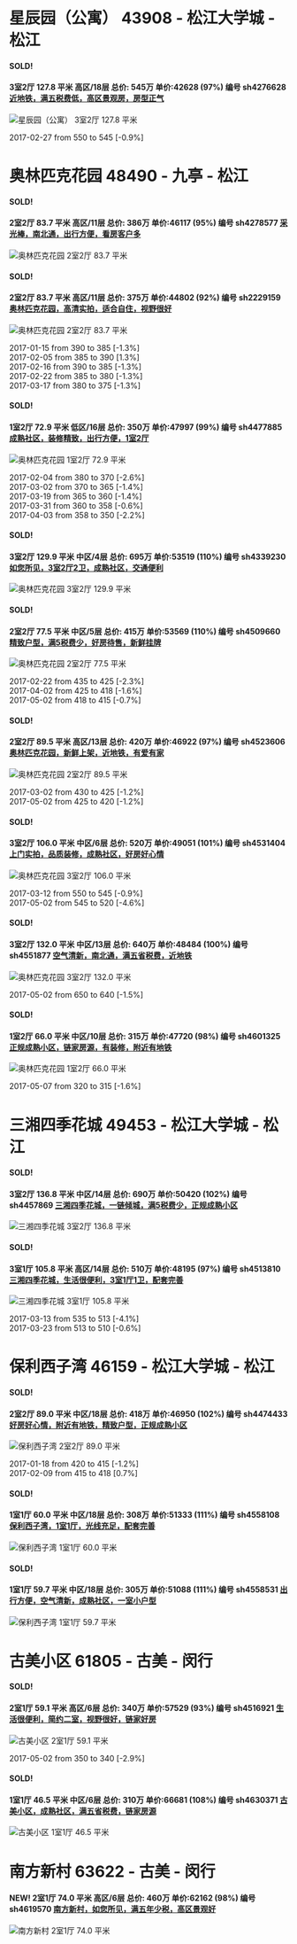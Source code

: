# 星辰园（公寓） 43908 - 松江大学城 - 松江

#### SOLD!
#### 3室2厅 127.8 平米 高区/18层 总价: 545万 单价:42628 (97%) 编号 sh4276628 [近地铁，满五税费低，高区景观房，房型正气](https://href.li/?http://sh.lianjia.com/ershoufang/sh4276628.html)

![星辰园（公寓） 3室2厅 127.8 平米](http://cdn7.dooioo.com/static/img/new-version/default_block.png)

2017-02-27 from 550 to 545 [-0.9%]

    


# 奥林匹克花园 48490 - 九亭 - 松江

#### SOLD!
#### 2室2厅 83.7 平米 高区/11层 总价: 386万 单价:46117 (95%) 编号 sh4278577 [采光棒，南北通，出行方便，看房客户多](https://href.li/?http://sh.lianjia.com/ershoufang/sh4278577.html)

![奥林匹克花园 2室2厅 83.7 平米](http://cdn1.dooioo.com/fetch/vp/fy/gi/20160918/ea5fca34-a828-430e-9dc2-fbe16d53bd6c.jpg_200x150.jpg)



    
#### SOLD!
#### 2室2厅 83.7 平米 高区/11层 总价: 375万 单价:44802 (92%) 编号 sh2229159 [奥林匹克花园，高清实拍，适合自住，视野很好](https://href.li/?http://sh.lianjia.com/ershoufang/sh2229159.html)

![奥林匹克花园 2室2厅 83.7 平米](http://cdn1.dooioo.com/fetch/vp/fy/gi/20161218/133b5483-686f-4bae-a818-0435b20d3a0a.jpg_200x150.jpg)

2017-01-15 from 390 to 385 [-1.3%]<br />2017-02-05 from 385 to 390 [1.3%]<br />2017-02-16 from 390 to 385 [-1.3%]<br />2017-02-22 from 385 to 380 [-1.3%]<br />2017-03-17 from 380 to 375 [-1.3%]

    
#### SOLD!
#### 1室2厅 72.9 平米 低区/16层 总价: 350万 单价:47997 (99%) 编号 sh4477885 [成熟社区，装修精致，出行方便，1室2厅](https://href.li/?http://sh.lianjia.com/ershoufang/sh4477885.html)

![奥林匹克花园 1室2厅 72.9 平米](http://cdn1.dooioo.com/fetch/vp/fy/gi/20161030/d4a0a2d6-18c2-4a9a-aa86-f0088a708feb.jpg_200x150.jpg)

2017-02-04 from 380 to 370 [-2.6%]<br />2017-03-02 from 370 to 365 [-1.4%]<br />2017-03-19 from 365 to 360 [-1.4%]<br />2017-03-31 from 360 to 358 [-0.6%]<br />2017-04-03 from 358 to 350 [-2.2%]

    
#### SOLD!
#### 3室2厅 129.9 平米 中区/4层 总价: 695万 单价:53519 (110%) 编号 sh4339230 [如您所见，3室2厅2卫，成熟社区，交通便利](https://href.li/?http://sh.lianjia.com/ershoufang/sh4339230.html)

![奥林匹克花园 3室2厅 129.9 平米](http://cdn1.dooioo.com/fetch/vp/fy/gi/20151009/1d7c3ade-3a3f-44b6-8101-5c636ecbc18a.jpg_200x150.jpg)



    
#### SOLD!
#### 2室2厅 77.5 平米 中区/5层 总价: 415万 单价:53569 (110%) 编号 sh4509660 [精致户型，满5税费少，好房待售，新鲜挂牌](https://href.li/?http://sh.lianjia.com/ershoufang/sh4509660.html)

![奥林匹克花园 2室2厅 77.5 平米](http://cdn7.dooioo.com/static/img/new-version/default_block.png)

2017-02-22 from 435 to 425 [-2.3%]<br />2017-04-02 from 425 to 418 [-1.6%]<br />2017-05-02 from 418 to 415 [-0.7%]

    
#### SOLD!
#### 2室2厅 89.5 平米 高区/13层 总价: 420万 单价:46922 (97%) 编号 sh4523606 [奥林匹克花园，新鲜上架，近地铁，有爱有家](https://href.li/?http://sh.lianjia.com/ershoufang/sh4523606.html)

![奥林匹克花园 2室2厅 89.5 平米](http://cdn7.dooioo.com/static/img/new-version/default_block.png)

2017-03-02 from 430 to 425 [-1.2%]<br />2017-05-02 from 425 to 420 [-1.2%]

    
#### SOLD!
#### 3室2厅 106.0 平米 中区/6层 总价: 520万 单价:49051 (101%) 编号 sh4531404 [上门实拍，品质装修，成熟社区，好房好心情](https://href.li/?http://sh.lianjia.com/ershoufang/sh4531404.html)

![奥林匹克花园 3室2厅 106.0 平米](http://cdn1.dooioo.com/fetch/vp/fy/gi/20170303/26cd0185-4ea4-4878-911f-062612a71995.jpg_200x150.jpg)

2017-03-12 from 550 to 545 [-0.9%]<br />2017-05-02 from 545 to 520 [-4.6%]

    
#### SOLD!
#### 3室2厅 132.0 平米 中区/13层 总价: 640万 单价:48484 (100%) 编号 sh4551877 [空气清新，南北通，满五省税费，近地铁](https://href.li/?http://sh.lianjia.com/ershoufang/sh4551877.html)

![奥林匹克花园 3室2厅 132.0 平米](http://cdn7.dooioo.com/static/img/new-version/default_block.png)

2017-05-02 from 650 to 640 [-1.5%]

    
#### SOLD!
#### 1室2厅 66.0 平米 中区/10层 总价: 315万 单价:47720 (98%) 编号 sh4601325 [正规成熟小区，链家房源，有装修，附近有地铁](https://href.li/?http://sh.lianjia.com/ershoufang/sh4601325.html)

![奥林匹克花园 1室2厅 66.0 平米](http://cdn1.dooioo.com/fetch/vp/fy/gi/20170424/5ffefdaf-480c-423e-9d75-f472e530e927.jpg_200x150.jpg)

2017-05-07 from 320 to 315 [-1.6%]

    


# 三湘四季花城 49453 - 松江大学城 - 松江

#### SOLD!
#### 3室2厅 136.8 平米 中区/14层 总价: 690万 单价:50420 (102%) 编号 sh4457869 [三湘四季花城，一链倾城，满5税费少，正规成熟小区](https://href.li/?http://sh.lianjia.com/ershoufang/sh4457869.html)

![三湘四季花城 3室2厅 136.8 平米](http://cdn1.dooioo.com/fetch/vp/fy/gi/20161224/cfbf2fb5-9068-40b8-af0c-cb9683d2848d.jpg_200x150.jpg)



    
#### SOLD!
#### 3室1厅 105.8 平米 高区/14层 总价: 510万 单价:48195 (97%) 编号 sh4513810 [三湘四季花城，生活很便利，3室1厅1卫，配套完善](https://href.li/?http://sh.lianjia.com/ershoufang/sh4513810.html)

![三湘四季花城 3室1厅 105.8 平米](http://cdn7.dooioo.com/static/img/new-version/default_block.png)

2017-03-13 from 535 to 513 [-4.1%]<br />2017-03-23 from 513 to 510 [-0.6%]

    


# 保利西子湾 46159 - 松江大学城 - 松江

#### SOLD!
#### 2室2厅 89.0 平米 中区/18层 总价: 418万 单价:46950 (102%) 编号 sh4474433 [好房好心情，附近有地铁，精致户型，正规成熟小区](https://href.li/?http://sh.lianjia.com/ershoufang/sh4474433.html)

![保利西子湾 2室2厅 89.0 平米](http://cdn7.dooioo.com/static/img/new-version/default_block.png)

2017-01-18 from 420 to 415 [-1.2%]<br />2017-02-09 from 415 to 418 [0.7%]

    
#### SOLD!
#### 1室1厅 60.0 平米 中区/18层 总价: 308万 单价:51333 (111%) 编号 sh4558108 [保利西子湾，1室1厅，光线充足，配套完善](https://href.li/?http://sh.lianjia.com/ershoufang/sh4558108.html)

![保利西子湾 1室1厅 60.0 平米](http://cdn7.dooioo.com/static/img/new-version/default_block.png)



    
#### SOLD!
#### 1室1厅 59.7 平米 中区/18层 总价: 305万 单价:51088 (111%) 编号 sh4558531 [出行方便，空气清新，成熟社区，一室小户型](https://href.li/?http://sh.lianjia.com/ershoufang/sh4558531.html)

![保利西子湾 1室1厅 59.7 平米](http://cdn1.dooioo.com/fetch/vp/fy/gi/20170205/b95b96ba-05be-434e-bdc6-d95d55d5ea42.jpg_200x150.jpg)



    


# 古美小区 61805 - 古美 - 闵行

#### SOLD!
#### 2室1厅 59.1 平米 高区/6层 总价: 340万 单价:57529 (93%) 编号 sh4516921 [生活很便利，简约二室，视野很好，链家好房](https://href.li/?http://sh.lianjia.com/ershoufang/sh4516921.html)

![古美小区 2室1厅 59.1 平米](http://cdn7.dooioo.com/static/img/new-version/default_block.png)

2017-05-02 from 350 to 340 [-2.9%]

    
#### SOLD!
#### 1室1厅 46.5 平米 中区/6层 总价: 310万 单价:66681 (108%) 编号 sh4630371 [古美小区，成熟社区，满五省税费，链家房源](https://href.li/?http://sh.lianjia.com/ershoufang/sh4630371.html)

![古美小区 1室1厅 46.5 平米](http://cdn7.dooioo.com/static/img/new-version/default_block.png)



    


# 南方新村 63622 - 古美 - 闵行

#### NEW! 2室1厅 74.0 平米 高区/6层 总价: 460万 单价:62162 (98%) 编号 sh4619570 [南方新村，如您所见，满五年少税，高区景观好](https://href.li/?http://sh.lianjia.com/ershoufang/sh4619570.html)

![南方新村 2室1厅 74.0 平米](http://cdn7.dooioo.com/static/img/new-version/default_block.png)

    


